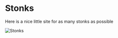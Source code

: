 # Stonks
Here is a nice little site for as many stonks as possible

![Stonks](https://user-images.githubusercontent.com/28712517/111043878-63fbfa80-8445-11eb-8669-d3ef1212dc73.png)

